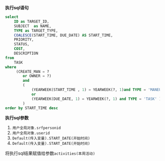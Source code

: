 <p class="panel-title"><b>执行sql语句</b></p>

```sql
select
	ID as TARGET_ID,
	SUBJECT  as NAME,
	TYPE as TARGET_TYPE,
    COALESCE(START_TIME, DUE_DATE) AS START_TIME,
    PRIORITY,
    STATUS,
    COST,
    DESCRIPTION
from
	TASK
where
	 (CREATE_MAN = ?
		or OWNER = ?)
		and 
		( 
			(YEARWEEK(START_TIME , 1) = YEARWEEK(?, 1)and TYPE = 'MANEUVER')
			or 
			(YEARWEEK(DUE_DATE, 1) = YEARWEEK(?, 1) and TYPE = 'TASK' )
		)
order by START_TIME desc
```

<p class="panel-title"><b>执行sql参数</b></p>

1. `用户全局对象.srfpersonid`
2. `用户全局对象.userid`
3. `Default(传入变量).START_DATE(开始时间)`
4. `Default(传入变量).START_DATE(开始时间)`

将执行sql结果赋值给参数`activities(本周活动)`
